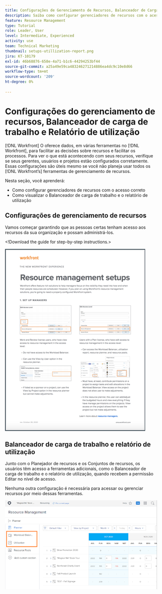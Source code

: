 ```yaml
---
title: Configurações de Gerenciamento de Recursos, Balanceador de Carga de Trabalho e Utilização... (os títulos não devem ter mais de 60 caracteres)
description: Saiba como configurar gerenciadores de recursos com o acesso correto e como visualizar o balanceador de carga de trabalho e o relatório de utilização.
feature: Resource Management
type: Tutorial
role: Leader, User
level: Intermediate, Experienced
activity: use
team: Technical Marketing
thumbnail: setups-utillization-report.png
jira: KT-10179
exl-id: 46b68876-658e-4a71-b1c6-44294253bf44
source-git-commit: a25a49e59ca483246271214886ea4dc9c10e8d66
workflow-type: tm+mt
source-wordcount: '209'
ht-degree: 0%

---
```


# Configurações do gerenciamento de recursos, Balanceador de carga de trabalho e Relatório de utilização

[!DNL Workfront] O oferece dados, em várias ferramentas no [!DNL Workfront], para facilitar as decisões sobre recursos e facilitar os processos. Para ver o que está acontecendo com seus recursos, verifique se seus gerentes, usuários e projetos estão configurados corretamente. Essas configurações são úteis mesmo se você não planeja usar todos os [!DNL Workfront’s] ferramentas de gerenciamento de recursos.

Nesta seção, você aprenderá:

* Como configurar gerenciadores de recursos com o acesso correto
* Como visualizar o Balanceador de carga de trabalho e o relatório de utilização

## Configurações de gerenciamento de recursos

Vamos começar garantindo que as pessoas certas tenham acesso aos recursos da sua organização e possam administrá-los.

&lt;!Download the guide for step-by-step instructions.&gt;

![O gerenciamento de recursos configura um pager](assets/rm_setup01.png)


## Balanceador de carga de trabalho e relatório de utilização

Junto com o Planejador de recursos e os Conjuntos de recursos, os usuários têm acesso a ferramentas adicionais, como o Balanceador de carga de trabalho e o relatório de utilização, quando recebem a permissão Editar no nível de acesso.

Nenhuma outra configuração é necessária para acessar ou gerenciar recursos por meio dessas ferramentas.

![Relatório do balanceador de carga de trabalho com utilização](assets/rm_setup02.png)

